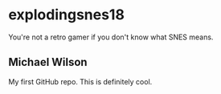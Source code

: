 # explodingsnes18
You're not a retro gamer if you don't know what SNES means.  
## Michael Wilson
My first GitHub repo. This is definitely cool.
